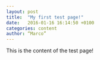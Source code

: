 ```yaml
---
layout: post
title:  "My first test page!"
date:   2016-01-16 16:14:50 +0100
categories: content
author: “Marco”
---
```

This is the content of the test page!